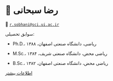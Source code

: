 
# 👤  **رضا سبحانی**


📧  [`r.sobhani@sci.ui.ac.ir`](mailto:r.sobhani@sci.ui.ac.ir)


سوابق تحصیلی:


- Ph.D.، ریاضی، دانشگاه صنعتی اصفهان، ۱۳۸۸


- M.Sc.، ریاضی محض، دانشگاه صنعتی شریف، ۱۳۸۴


- B.Sc.، ریاضی محض، دانشگاه صنعتی اصفهان، ۱۳۸۲


[اطلاعات بیشتر](https://sci.ui.ac.ir/r.sobhani)
